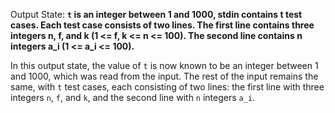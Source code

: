 Output State: **`t` is an integer between 1 and 1000, stdin contains t test cases. Each test case consists of two lines. The first line contains three integers n, f, and k (1 <= f, k <= n <= 100). The second line contains n integers a_i (1 <= a_i <= 100).**

In this output state, the value of `t` is now known to be an integer between 1 and 1000, which was read from the input. The rest of the input remains the same, with `t` test cases, each consisting of two lines: the first line with three integers `n`, `f`, and `k`, and the second line with `n` integers `a_i`.
